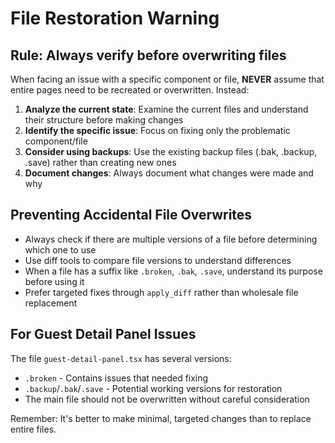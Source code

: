 # File Restoration Warning

## Rule: Always verify before overwriting files

When facing an issue with a specific component or file, **NEVER** assume that entire pages need to be recreated or overwritten. Instead:

1. **Analyze the current state**: Examine the current files and understand their structure before making changes
2. **Identify the specific issue**: Focus on fixing only the problematic component/file
3. **Consider using backups**: Use the existing backup files (.bak, .backup, .save) rather than creating new ones
4. **Document changes**: Always document what changes were made and why

## Preventing Accidental File Overwrites

- Always check if there are multiple versions of a file before determining which one to use
- Use diff tools to compare file versions to understand differences
- When a file has a suffix like `.broken`, `.bak`, `.save`, understand its purpose before using it
- Prefer targeted fixes through `apply_diff` rather than wholesale file replacement

## For Guest Detail Panel Issues

The file `guest-detail-panel.tsx` has several versions:
- `.broken` - Contains issues that needed fixing
- `.backup`/`.bak`/`.save` - Potential working versions for restoration
- The main file should not be overwritten without careful consideration

Remember: It's better to make minimal, targeted changes than to replace entire files.